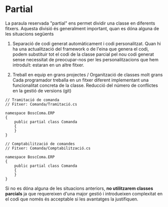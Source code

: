 # Partial

La paraula reservada "partial" ens permet dividir una classe en diferents fitxers. Aquesta divisió és generalment important, quan es dóna alguna de les situacions següents

1. Separació de codi generat automàticament i codi personalitzat. 
    Quan hi ha una actualització del framework o de l'eina que genera el codi, podem substituir tot el codi de la classe parcial pel nou codi generat sense necessitat de preocupar-nos per les personalitzacions que hem introduït: estaran en un altre fitxer.

2. Treball en equip en grans projectes / Organització de classes molt grans
    Cada programador treballa en un fitxer diferent implementant una funcionalitat concreta de la classe. 
    Reducció del número de conflictes en la gestió de versions (git)

```CSharp
// Tramitació de comanda
// Fitxer: Comanda/Tramitació.cs

namespace BoscComa.ERP
{
    public partial class Comanda
    {
    }
}

// Comptabilització de comandes
// Fitxer: Comanda/Comptabilització.cs

namespace BoscComa.ERP
{
    public partial class Comanda
    {
    }
}
```

Si no es dóna alguna de les situacions anteriors, **no utilitzarem classes parcials** ja que requereixen d'una major gestió i introdueixen complexitat en el codi que només és acceptable si les avantatges la justifiquen.
